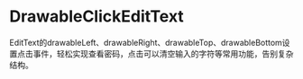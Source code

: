# DrawableClickEditText
EditText的drawableLeft、drawableRight、drawableTop、drawableBottom设置点击事件，轻松实现查看密码，点击可以清空输入的字符等常用功能，告别复杂结构。
